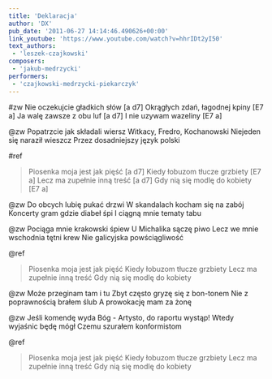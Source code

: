 ```yaml
---
title: 'Deklaracja'
author: 'DX'
pub_date: '2011-06-27 14:14:46.490626+00:00'
link_youtube: 'https://www.youtube.com/watch?v=hhrIDt2yI50'
text_authors:
 - 'leszek-czajkowski'
composers:
 - 'jakub-medrzycki'
performers:
 - 'czajkowski-medrzycki-piekarczyk'
---
```


#zw
Nie oczekujcie gładkich słów [a d7]
Okrągłych zdań, łagodnej kpiny [E7 a]
Ja walę zawsze z obu luf [a d7]
I nie uzywam wazeliny [E7 a]

@zw
Popatrzcie jak składali wiersz
Witkacy, Fredro, Kochanowski
Niejeden się naraził wieszcz
Przez dosadniejszy język polski

#ref
>Piosenka moja jest jak pięść [a d7]
>Kiedy łobuzom tłucze grzbiety [E7 a]
>Lecz ma zupełnie inną treść [a d7]
>Gdy nią się modlę do kobiety [E7 a]

@zw
Do obcych lubię pukać drzwi
W skandalach kocham się na zabój
Koncerty gram gdzie diabeł śpi
I ciągną mnie tematy tabu

@zw
Pociąga mnie krakowski śpiew
U Michalika sączę piwo
Lecz we mnie wschodnia tętni krew
Nie galicyjska powściągliwość

@ref
>Piosenka moja jest jak pięść
>Kiedy łobuzom tłucze grzbiety
>Lecz ma zupełnie inną treść
>Gdy nią się modlę do kobiety

@zw
Może przeginam tam i tu
Zbyt często gryzę się z bon-tonem
Nie z poprawnością brałem ślub
A prowokację mam za żonę

@zw
Jeśli komendę wyda Bóg -
Artysto, do raportu wystąp!
Wtedy wyjaśnic będę mógł
Czemu szurałem konformistom

@ref
>Piosenka moja jest jak pięść
>Kiedy łobuzom tłucze grzbiety
>Lecz ma zupełnie inną treść
>Gdy nią się modlę do kobiety
